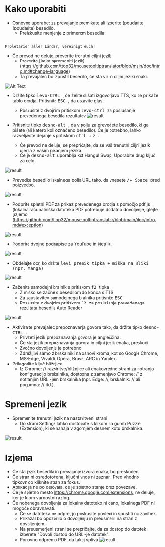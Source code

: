 # Kako uporabiti


- Osnovne uporabe: za prevajanje premikate ali izberite (poudarite (poudarite) besedilo.
  - Preizkusite menjenje z primerom besedila:
```console

Proletarier aller Länder, vereinigt euch!

```

  - Če prevod ne deluje, preverite trenutni ciljni jezik
    - Preverite [kako spremeniti jezik] (https://github.com/ttop32/mousetooltiptranslator/blob/main/doc/intro.md#change-language)
    - Ta prevajalec bo izpustil besedilo, če sta vir in ciljni jeziki enaki.


![Alt Text](/doc/reagre.gif)



- Držite tipko <kbd> levo-CTRL </kbd>, če želite slišati izgovorjavo TTS, ko se prikaže tablo orodja. Pritisnite <kbd> ESC </kbd>, da ustavite glas.
  - Poskusite z dvojnim pritiskom <kbd> levo-ctrl </kbd> za poslušanje prevedenega besedila rezultatov
![result](/doc/20.gif)



- Pritisnite tipko <kbd> desno-alt </kbd>, da v polju za prevedete besedilo, ki ga pišete (ali katero koli označeno besedilo). Če je potrebno, lahko razveljavite dejanje s pritiskom <kbd> ctrl </kbd> + <kbd> z </kbd>.
  - Če prevod ne deluje, se prepričajte, da se vaš trenutni ciljni jezik ujema z vašim pisanjem jezika.
  - Če je <kbd> desno-alt </kbd> uporablja kot Hangul Swap,
Uporabite drug ključ za delo.


![result](/doc/11.gif)



- Prevedite besedilo iskalnega polja URL tako, da vnesete <kbd>/</kbd>+<kbd> Space </kbd> pred poizvedbo.


![result](/doc/21.gif)



- Podprite spletni PDF za prikaz prevedenega orodja s pomočjo pdf.js (lokalna računalniška datoteka PDF potrebuje dodatno dovoljenje, glejte [izjemo] (https://github.com/ttop32/mousetooltiptranslator/blob/main/doc/intro.md#exception)


![result](/doc/12.gif)



- Podprite dvojne podnapise za YouTube in Netflix.


![result](/doc/16.gif)



- Obdelajte ocr, ko držite <kbd> levi premik </kd> tipka + miška na sliki (npr. Manga)


![result](/doc/15.gif)



- Zaženite samodejni bralnik s pritiskom <kbd> f2 </kbd> tipka
  - Z miško se začne s besedilom do konca s TTS
  - Za zaustavitev samodejnega bralnika pritisnite <kbd> ESC </kbd>
  - Poskusite z dvojnim pritiskom <kbd> F2 </kbd> za poslušanje prevedenega rezultata besedila Auto Reader


![result](/doc/30.gif)



- Aktivirajte prevajalec prepoznavanja govora tako, da držite tipko <kbd> desno-CTRL </kbd>.
  - Privzeti jezik prepoznavanja govora je angleščina.
  - Če sta jezik prepoznavanja govora in ciljni jezik enaka, preskoči.
  - Zvočno dovoljenje je potrebno
  - Združljivi samo z brskalniki na osnovi kroma, kot so Google Chrome, MS-Edge, Vivaldi, Opera, Brave, ARC in Yandex.
- Prilagodite ključ bližnjice
  - Iz Chrome: // razširitve/bližnjice ali enakovredne strani za notranjo konfiguracijo brskalnika, dostopna z zamenjavo Chrome: // z notranjim URL -jem brskalnika (npr. Edge: //, brskalnik: // ali pogumna: // itd.).
# Spremeni jezik
- Spremenite trenutni jezik na nastavitveni strani
  - Do strani Settings lahko dostopate s klikom na gumb Puzzle (Extension), ki se nahaja v zgornjem desnem kotu brskalnika.


![result](/doc/14.gif)





# Izjema


- Če sta jezik besedila in prevajanje izvora enaka, bo preskočen.
- Če stran ni osredotočena, ključni vnos ni zaznan.
Pred vhodno tipkovnico kliknite stran za fokus.
- Aplikacija ne bo delovala, če je spletno stanje brez povezave.
- Če je spletno mesto <https://chrome.google.com/extensions>, ne deluje, ker je krom varnostni razlog.
- Če nobenega dovoljenja za lokalno datoteko ni dano, lokalnega PDF ni mogoče obravnavati.
  - Če se datoteka ne odpre, jo poskusite povleči in spustiti na zavihek.
  - Prikazal bo opozorilo o dovoljenju in preusmeril na stran z dovoljenjem.
  - Na preusmerjeni strani se prepričajte, da za dostop do datotek izberete "Dovoli dostop do URL -je datotek".
  - Ponovno odpremo PDF, da takoj vpliva
![result](/doc/10.gif)
